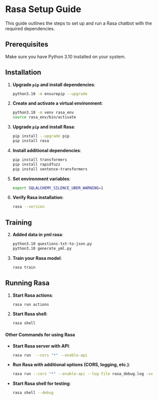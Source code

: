 # Rasa Setup Guide

This guide outlines the steps to set up and run a Rasa chatbot with the required dependencies.

## Prerequisites

Make sure you have Python 3.10 installed on your system.

## Installation

1. **Upgrade `pip` and install dependencies**:
    ```bash
    python3.10 -m ensurepip --upgrade
    ```

2. **Create and activate a virtual environment**:
    ```bash
    python3.10 -m venv rasa_env
    source rasa_env/bin/activate
    ```

3. **Upgrade `pip` and install Rasa**:
    ```bash
    pip install --upgrade pip
    pip install rasa
    ```

4. **Install additional dependencies**:
    ```bash
    pip install transformers
    pip install rapidfuzz
    pip install sentence-transformers
    ```

5. **Set environment variables**:
    ```bash
    export SQLALCHEMY_SILENCE_UBER_WARNING=1
    ```

6. **Verify Rasa installation**:
    ```bash
    rasa --version
    ```

## Training
2. **Added data in yml rasa**:
    ```bash
    python3.10 questions-txt-to-json.py
    python3.10 generate_yml.py
    ```

2. **Train your Rasa model**:
    ```bash
    rasa train
    ```

## Running Rasa

1. **Start Rasa actions**:
    ```bash
    rasa run actions
    ```

2. **Start Rasa shell**:
    ```bash
    rasa shell
    ```


#### Other Commands for using Rasa

- **Start Rasa server with API**:
    ```bash
    rasa run  --cors "*" --enable-api
    ```

- **Run Rasa with additional options (CORS, logging, etc.)**:
    ```bash
    rasa run --cors "*" --enable-api --log-file rasa_debug.log -vv
    ```

- **Start Rasa shell for testing**:
    ```bash
    rasa shell --debug
    ```
